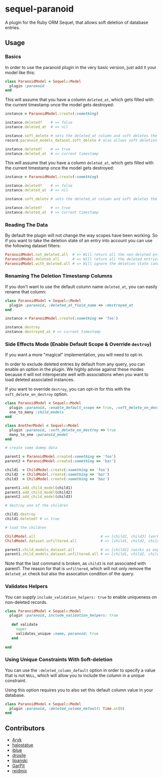 # sequel-paranoid

A plugin for the Ruby ORM Sequel, that allows soft deletion of database entries.

## Usage

### Basics

In order to use the paranoid plugin in the very basic version, just add it your model like this:

```rb
class ParanoidModel < Sequel::Model
  plugin :paranoid
end
```

This will assume that you have a column `deleted_at`, which gets filled with the current timestamp once the model gets destroyed:

```rb
instance = ParanoidModel.create(:something)

instance.deleted?    # => false
instance.deleted_at  # => nil

instance.soft_delete # sets the deleted_at column and soft deletes the record. `destroy` still works normally.
record.paranoid_models_dataset.soft_delete # also allows soft deletion in bulk on the dataset.

instance.deleted?    # => true
instance.deleted_at  # => current timestamp
```

This will assume that you have a column `deleted_at`, which gets filled with the current timestamp once the model gets destroyed:

```rb
instance = ParanoidModel.create(:something)

instance.deleted?    # => false
instance.deleted_at  # => nil

instance.soft_delete # sets the deleted_at column and soft deletes the record. `destroy` still works normally.

instance.deleted?    # => true
instance.deleted_at  # => current timestamp
```

### Reading The Data

By default the plugin will not change the way scopes have been working. So if you want to take the deletion state of an entry into account
you can use the following dataset filters:

```rb
ParanoidModel.not_deleted.all  # => Will return all the non-deleted entries from the db.
ParanoidModel.deleted.all      # => Will return all the deleted entries from the db.
ParanoidModel.with_deleted.all # => Will ignore the deletion state (and is the default).
```

### Renaming The Deletion Timestamp Columns

If you don't want to use the default column name `deleted_at`, you can easily rename that column:

```rb
class ParanoidModel < Sequel::Model
  plugin :paranoid, :deleted_at_field_name => :destroyed_at
end

instance = ParanoidModel.create(:something => 'foo')

instance.destroy
instance.destroyed_at # => current timestamp
```

### Side Effects Mode (Enable Default Scope & Override `destroy`)

If you want a more "magical" implementation, you will need to opt-in. 


In order to exclude deleted entries by default from any query, you can enable an option in the plugin. We highly advise against these modes because it will not interoperate well with associations when you want to load deleted associated instances.

If you want to override `destroy`, you can opt-in for this with the `soft_delete_on_destroy` option.

```rb
class ParanoidModel < Sequel::Model
  plugin :paranoid, :enable_default_scope => true, :soft_delete_on_destroy => true
  one_to_many :child_models
end

class AnotherModel < Sequel::Model
  plugin :paranoid, :soft_delete_on_destroy => true
  many_to_one :paranoid_model
end

# create some dummy data

parent1 = ParanoidModel.create(:something => 'foo')
parent2 = ParanoidModel.create(:something => 'bar')

child1  = ChildModel.create(:something => 'foo')
child2  = ChildModel.create(:something => 'bar')
child3  = ChildModel.create(:something => 'baz')

parent1.add_child_model(child1)
parent1.add_child_model(child2)
parent2.add_child_model(child3)

# destroy one of the children

child1.destroy
child1.deleted? # => true

# load the children

ChildModel.all                              # => [child2, child3] (works as expected)
ChildModel.dataset.unfiltered.all           # => [child1, child2, child3] (works as expected)

parent1.child_models_dataset.all            # => [child2] (works as expected)
parent1.child_models_dataset.unfiltered.all # => [child1, child2, child3] (broken)
```

Note that the last command is broken, as `child3` is not associated with parent1. The reason for that is `unfiltered`,
which will not only remove the `deleted_at` check but also the assocation condition of the query.

### Validates Helpers

You can supply `include_validation_helpers: true` to enable uniqueness on non-deleted records.

```rb
class ParanoidModel < Sequel::Model
  plugin :paranoid, include_validation_helpers: true
  
   def validate
     super
     validates_unique :name, paranoid: true
   end
    
end
```

### Using Unique Constraints With Soft-deletion

You can use the `:deleted_column_default` option in order to specify a value
that is not `NULL`, which will allow you to include the column in a unique
constraint.

Using this option requires you to also set this default column value in your
database.

```rb
class ParanoidModel < Sequel::Model
  plugin :paranoid, :deleted_column_default: Time.at(0)
end
```

## Contributors ##
 * [Aryk](https://github.com/Aryk)
 * [halostatue](https://github.com/halostatue)
 * [iblue](https://github.com/iblue)
 * [drosile](https://github.com/drosile)
 * [lipanski](https://github.com/lipanski)
 * [GarPit](https://github.com/GarPit)
 * [reidmix](https://github.com/reidmix)
